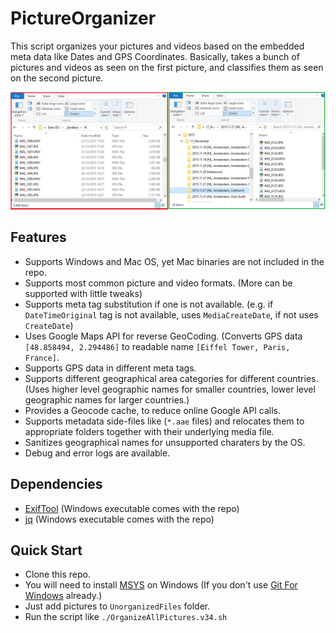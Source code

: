 # PictureOrganizer
This script organizes your pictures and videos based on the embedded meta data like Dates and GPS Coordinates. Basically, takes a bunch of pictures and videos as seen on the first picture, and classifies them as seen on the second picture.

![alt tag](./screenshot.png)

## Features
+ Supports Windows and Mac OS, yet Mac binaries are not included in the repo.
+ Supports most common picture and video formats. (More can be supported with little tweaks)
+ Supports meta tag substitution if one is not available. (e.g. if ```DateTimeOriginal``` tag is not available, uses ```MediaCreateDate```, if not uses ```CreateDate```)
+ Uses Google Maps API for reverse GeoCoding. (Converts GPS data ```[48.858494, 2.294486]``` to readable name ```[Eiffel Tower, Paris, France]```.
+ Supports GPS data in different meta tags.
+ Supports different geographical area categories for different countries. (Uses higher level geographic names for smaller countries, lower level geographic names for larger countries.)
+ Provides a Geocode cache, to reduce online Google API calls.
+ Supports metadata side-files like (```*.aae``` files) and relocates them to appropriate folders together with their underlying media file.
+ Sanitizes geographical names for unsupported charaters by the OS.
+ Debug and error logs are available.

## Dependencies
+ [ExifTool](http://www.sno.phy.queensu.ca/~phil/exiftool/) (Windows executable comes with the repo)
+ [jq](https://stedolan.github.io/jq/) (Windows executable comes with the repo)

## Quick Start
+ Clone this repo.
+ You will need to install [MSYS](http://www.mingw.org/wiki/msys) on Windows (If you don't use [Git For Windows](https://git-scm.com/download/win) already.)
+ Just add pictures to ```UnorganizedFiles``` folder.
+ Run the script like ```./OrganizeAllPictures.v34.sh```
